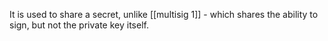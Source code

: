 It is used to share a secret, unlike [[multisig 1]] - which shares the ability to sign, but not the private key itself.